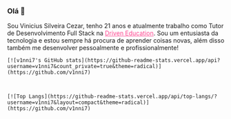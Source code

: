 ### Olá 👋

Sou Vinicius Silveira Cezar, tenho 21 anos e atualmente trabalho como Tutor de Desenvolvimento Full Stack na <a href="https://www.driven.com.br/" style="color: #ff4791 !important" target="_blank" color=" #ff4791">Driven Education</a>. Sou um entusiasta da tecnologia e estou sempre há procura de aprender coisas novas, além disso também me desenvolver pessoalmente e profissionalmente!

<div>

    [![v1nni7's GitHub stats](https://github-readme-stats.vercel.app/api?username=v1nni7&count_private=true&theme=radical)](https://github.com/v1nni7)



    [![Top Langs](https://github-readme-stats.vercel.app/api/top-langs/?username=v1nni7&layout=compact&theme=radical)](https://github.com/v1nni7)

</div>
